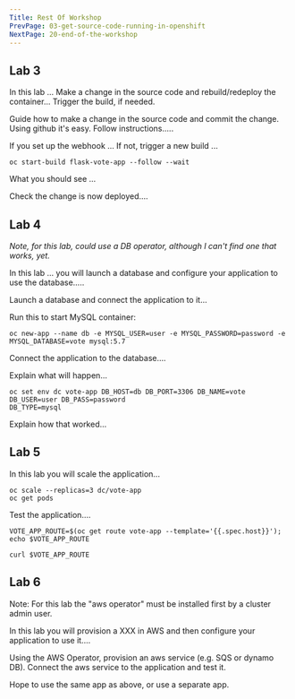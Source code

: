 ```yaml
---
Title: Rest Of Workshop
PrevPage: 03-get-source-code-running-in-openshift
NextPage: 20-end-of-the-workshop
---
```


## Lab 3

In this lab ... Make a change in the source code and rebuild/redeploy the container... 
Trigger the build, if needed. 

Guide how to make a change in the source code and commit the change.  Using github it's easy.  Follow instructions..... 

If you set up the webhook ...
If not, trigger a new build ... 

```
oc start-build flask-vote-app --follow --wait
```

What you should see ... 

Check the change is now deployed.... 

## Lab 4

_Note, for this lab, could use a DB operator, although I can't find one that works, yet._

In this lab ... you will launch a database and configure your application to use the database..... 

Launch a database and connect the application to it...

Run this to start MySQL container:

```
oc new-app --name db -e MYSQL_USER=user -e MYSQL_PASSWORD=password -e MYSQL_DATABASE=vote mysql:5.7
```

Connect the application to the database....

Explain what will happen... 

```
oc set env dc vote-app DB_HOST=db DB_PORT=3306 DB_NAME=vote DB_USER=user DB_PASS=password
DB_TYPE=mysql
```

Explain how that worked... 

## Lab 5

In this lab you will scale the application... 

```
oc scale --replicas=3 dc/vote-app
oc get pods
```

Test the application.... 

```
VOTE_APP_ROUTE=$(oc get route vote-app --template='{{.spec.host}}'); echo $VOTE_APP_ROUTE

curl $VOTE_APP_ROUTE 
```


## Lab 6

Note: For this lab the "aws operator" must be installed first by a cluster admin user. 

In this lab you will provision a XXX in AWS and then configure your application to use it.... 

Using the AWS Operator, provision an aws service (e.g. SQS or dynamo DB).  Connect the aws service to the application and test it. 

Hope to use the same app as above, or use a separate app.




